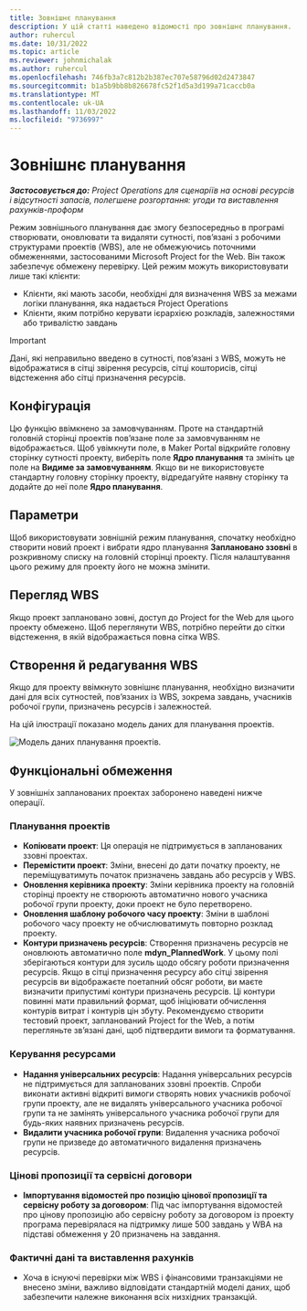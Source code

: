 ```yaml
---
title: Зовнішнє планування
description: У цій статті наведено відомості про зовнішнє планування.
author: ruhercul
ms.date: 10/31/2022
ms.topic: article
ms.reviewer: johnmichalak
ms.author: ruhercul
ms.openlocfilehash: 746fb3a7c812b2b387ec707e58796d02d2473847
ms.sourcegitcommit: b1a5b9bb8b826678fc52f1d5a3d199a71caccb0a
ms.translationtype: MT
ms.contentlocale: uk-UA
ms.lasthandoff: 11/03/2022
ms.locfileid: "9736997"
---
```

# <a name="external-scheduling"></a>Зовнішнє планування

_**Застосовується до:** Project Operations для сценаріїв на основі ресурсів і відсутності запасів, полегшене розгортання: угоди та виставлення рахунків-проформ_

Режим зовнішнього планування дає змогу безпосередньо в програмі створювати, оновлювати та видаляти сутності, пов’язані з робочими структурами проектів (WBS), але не обмежуючись поточними обмеженнями, застосованими Microsoft Project for the Web. Він також забезпечує обмежену перевірку. Цей режим можуть використовувати лише такі клієнти:

- Клієнти, які мають засоби, необхідні для визначення WBS за межами логіки планування, яка надається Project Operations
- Клієнти, яким потрібно керувати ієрархією розкладів, залежностями або тривалістю завдань

> [!IMPORTANT]
> Дані, які неправильно введено в сутності, пов’язані з WBS, можуть не відображатися в сітці звірення ресурсів, сітці кошторисів, сітці відстеження або сітці призначення ресурсів.

## <a name="configuration"></a>Конфігурація

Цю функцію ввімкнено за замовчуванням. Проте на стандартній головній сторінці проектів пов’язане поле за замовчуванням не відображається. Щоб увімкнути поле, в Maker Portal відкрийте головну сторінку сутності проекту, виберіть поле **Ядро планування** та змініть це поле на **Видиме за замовчуванням**. Якщо ви не використовуєте стандартну головну сторінку проекту, відредагуйте наявну сторінку та додайте до неї поле **Ядро планування**.

## <a name="settings"></a>Параметри

Щоб використовувати зовнішній режим планування, спочатку необхідно створити новий проект і вибрати ядро планування **Заплановано ззовні** в розкривному списку на головній сторінці проекту. Після налаштування цього режиму для проекту його не можна змінити.

## <a name="viewing-the-wbs"></a>Перегляд WBS

Якщо проект заплановано зовні, доступ до Project for the Web для цього проекту обмежено. Щоб переглянути WBS, потрібно перейти до сітки відстеження, в якій відображається повна сітка WBS.

## <a name="creating-and-editing-the-wbs"></a>Створення й редагування WBS

Якщо для проекту ввімкнуто зовнішнє планування, необхідно визначити дані для всіх сутностей, пов’язаних із WBS, зокрема завдань, учасників робочої групи, призначень ресурсів і залежностей.

На цій ілюстрації показано модель даних для планування проектів.

![Модель даних планування проектів.](media/projectplanningdatamodel.png)

## <a name="functional-limitations"></a>Функціональні обмеження

У зовнішніх запланованих проектах заборонено наведені нижче операції.

### <a name="project-planning"></a>Планування проектів

- **Копіювати проект**: Ця операція не підтримується в запланованих ззовні проектах.
- **Перемістити проект**: Зміни, внесені до дати початку проекту, не переміщуватимуть початок призначень завдань або ресурсів у WBS.
- **Оновлення керівника проекту**: Зміни керівника проекту на головній сторінці проекту не створюють автоматично нового учасника робочої групи проекту, доки проект не було перетворено.
- **Оновлення шаблону робочого часу проекту**: Зміни в шаблоні робочого часу проекту не обчислюватимуть повторно розклад проекту.
- **Контури призначень ресурсів**: Створення призначень ресурсів не оновлюють автоматично поле **mdyn\_PlannedWork**. У цьому полі зберігаються контури для зусиль щодо обсягу роботи призначення ресурсів. Якщо в сітці призначення ресурсу або сітці звірення ресурсів ви відображаєте поетапний обсяг роботи, ви маєте визначити припустимі контури призначень ресурсів. Ці контури повинні мати правильний формат, щоб ініціювати обчислення контурів витрат і контурів цін збуту. Рекомендуємо створити тестовий проект, запланований Project for the Web, а потім перегляньте зв’язані дані, щоб підтвердити вимоги та форматування.

### <a name="resource-management"></a>Керування ресурсами

- **Надання універсальних ресурсів**: Надання універсальних ресурсів не підтримується для запланованих ззовні проектів. Спроби виконати активні відкриті вимоги створять нових учасників робочої групи проекту, але не видалять універсального учасника робочої групи та не замінять універсального учасника робочої групи для будь-яких наявних призначень ресурсів.
- **Видалити учасника робочої групи**: Видалення учасника робочої групи не призведе до автоматичного видалення призначень ресурсів.

### <a name="quoting-and-contracting"></a>Цінові пропозиції та сервісні договори

- **Імпортування відомостей про позицію цінової пропозиції та сервісну роботу за договором**: Під час імпортування відомостей про цінову пропозицію або сервісну роботу за договором із проекту програма перевірялася на підтримку лише 500 завдань у WBA на підставі обмеження у 20 призначень на завдання.

### <a name="actuals-and-invoicing"></a>Фактичні дані та виставлення рахунків

- Хоча в існуючі перевірки між WBS і фінансовими транзакціями не внесено зміни, важливо відповідати стандартній моделі даних, щоб забезпечити належне виконання всіх низхідних транзакцій.
